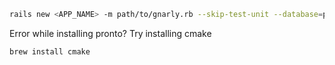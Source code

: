```sh
rails new <APP_NAME> -m path/to/gnarly.rb --skip-test-unit --database=postgresql
```

Error while installing pronto? Try installing cmake
```sh
brew install cmake
```
